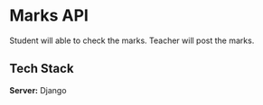 
# Marks API

Student will able to check the marks.
Teacher will post the marks.


## Tech Stack

**Server:** Django

